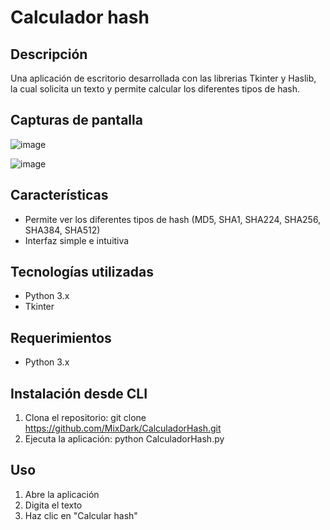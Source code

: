 # Calculador hash

## Descripción
Una aplicación de escritorio desarrollada con las librerias Tkinter y Haslib, la cual solicita un texto y permite calcular los diferentes tipos de hash.

## Capturas de pantalla
![image](https://github.com/MixDark/CalculadorHash/assets/151795541/242e9704-5bc8-4788-84c7-37533bbd30fe)


![image](https://github.com/MixDark/CalculadorHash/assets/151795541/6f870feb-78f8-46e1-aff0-d59d93b4deb9)

## Características
- Permite ver los diferentes tipos de hash (MD5, SHA1, SHA224, SHA256, SHA384, SHA512)
- Interfaz simple e intuitiva

## Tecnologías utilizadas
- Python 3.x
- Tkinter

## Requerimientos
- Python 3.x

## Instalación desde CLI
1. Clona el repositorio: 
git clone https://github.com/MixDark/CalculadorHash.git
2. Ejecuta la aplicación:
python CalculadorHash.py

## Uso
1. Abre la aplicación
2. Digita el texto
3. Haz clic en "Calcular hash"
